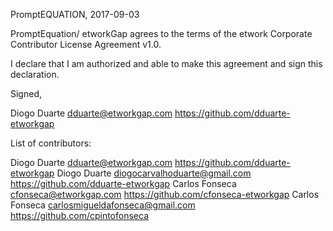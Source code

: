 PromptEQUATION, 2017-09-03

PromptEquation/ etworkGap agrees to the terms of the etwork Corporate Contributor License
Agreement v1.0.

I declare that I am authorized and able to make this agreement and sign this
declaration.

Signed,

Diogo Duarte dduarte@etworkgap.com https://github.com/dduarte-etworkgap

List of contributors:

Diogo Duarte dduarte@etworkgap.com https://github.com/dduarte-etworkgap
Diogo Duarte diogocarvalhoduarte@gmail.com https://github.com/dduarte-etworkgap
Carlos Fonseca cfonseca@etworkgap.com https://github.com/cfonseca-etworkgap
Carlos Fonseca carlosmigueldafonseca@gmail.com https://github.com/cpintofonseca
